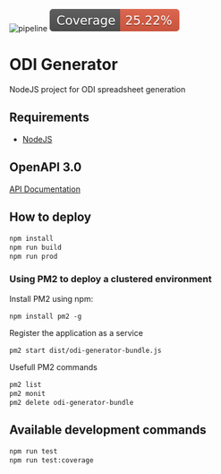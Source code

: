 ![pipeline](../../workflows/pipeline/badge.svg) ![Coverage](./badges/coverage.svg)

# ODI Generator

NodeJS project for ODI spreadsheet generation

## Requirements

-   [NodeJS](https://nodejs.org/en/download/)

## OpenAPI 3.0

[API Documentation](https://lmanerich.github.io/odi-generator/)

## How to deploy

```
npm install
npm run build
npm run prod
```

### Using PM2 to deploy a clustered environment

Install PM2 using npm:

```
npm install pm2 -g
```

Register the application as a service

```
pm2 start dist/odi-generator-bundle.js
```

Usefull PM2 commands

```
pm2 list
pm2 monit
pm2 delete odi-generator-bundle
```

## Available development commands

```
npm run test
npm run test:coverage
```

